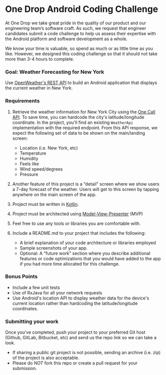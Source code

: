 # One Drop Android Coding Challenge

At One Drop we take great pride in the quality of our product and our engineering team’s software craft. As such, we request that engineer candidates submit a code challenge to help us assess their expertise with the Android platform and software development as a whole.

We know your time is valuable, so spend as much or as little time as you like. However, we designed this coding challenge so that it should not take more than 3-4 hours to complete.

### Goal: Weather Forecasting for New York

Use [OpenWeather's REST API](https://openweathermap.org/api) to build an Android application that displays the current weather in New York.


### Requirements

1. Retrieve the weather information for New York City using the [One Call API](https://openweathermap.org/api/one-call-api). To save time, you can hardcode the city's latitude/longitude coordinate. In the project, you'll find an existing `WeatherApi` implementation with the required endpoint. From this API response, we expect the following set of data to be shown on the main/landing screen:

    * Location (i.e. New York, etc)
    * Temperature
    * Humidity
    * Feels like
    * Wind speed/degrees
    * Pressure
2. Another feature of this project is a “detail” screen where we show users a 7-day forecast of the weather. Users will get to this screen by tapping anywhere on the main screen of the app.
3. Project must be written in [Kotlin](https://kotlinlang.org/).
4. Project must be architected using [Model-View-Presenter](https://en.wikipedia.org/wiki/Model%E2%80%93view%E2%80%93presenter) (MVP)
5. Feel free to use any tools or libraries you are comfortable with.
6. Include a README.md to your project that includes the following:

    * A brief explanation of your code architecture or libraries employed
    * Sample screenshots of your app.
    * Optional: A “future work” section where you describe additional features or code optimizations that you would have added to the app if you had more time allocated for this challenge.

### Bonus Points
* Include a few unit tests
* Use of RxJava for all your network requests
* Use Android's location API to display weather data for the device's current location rather than hardcoding the latitude/longitude coordinates.

### Submitting your work
Once you've completed, push your project to your preferred Git host (Github, GitLab, Bitbucket, etc) and send us the repo link so we can take a look.

* If sharing a public git project is not possible, sending an archive (i.e. zip) of the project is also acceptable.
* Please do *NOT* fork this repo or create a pull request for your submission.